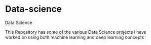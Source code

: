 # Data-science
Data Science

This Repository has some of the various Data Science projects i have worked on using both machine learning and deep learning concepts 
